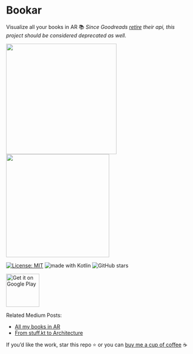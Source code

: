 # Bookar
Visualize all your books in AR 📚 *Since Goodreads [retire](https://www.goodreads.com/api) their api, this project should be considered deprecated as well.*

<img src="img/group.png" height="300"> <img src="https://miro.medium.com/v2/resize:fit:722/format:webp/1*DBrwC_dODLOc_-6rFFZlZw.png" height="280">

[![License: MIT](https://img.shields.io/badge/License-MIT-yellow.svg)](https://opensource.org/licenses/MIT)
<img src="https://img.shields.io/badge/made%20with-kotlin-blue.svg" alt="made with Kotlin">
![GitHub stars](https://img.shields.io/github/stars/intmainreturn00/Bookar.svg?style=social)

<a href="https://play.google.com/store/apps/details?id=com.intmainreturn00.bookar" target="_blank">
<img src="https://play.google.com/intl/en_us/badges/images/generic/en-play-badge.png" alt="Get it on Google Play" height="90"/></a>

Related Medium Posts:

* [All my books in AR](https://medium.com/@intmainreturn00/all-my-books-in-ar-c4d740a3ecbb)
* [From stuff.kt to Architecture](https://medium.com/@intmainreturn00/from-stuff-kt-to-architecture-905426799dae)

If you’d like the work, star this repo ⭐️ or you can [buy me a cup of coffee](http://ko-fi.com/intmainreturn00) ☕️
